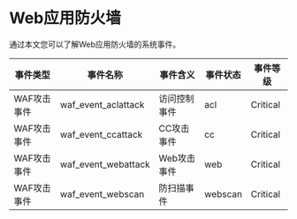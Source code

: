 # Web应用防火墙

通过本文您可以了解Web应用防火墙的系统事件。

|事件类型|事件名称|事件含义|事件状态|事件等级|
|----|----|----|----|----|
|WAF攻击事件|waf\_event\_aclattack|访问控制事件|acl|Critical|
|WAF攻击事件|waf\_event\_ccattack|CC攻击事件|cc|Critical|
|WAF攻击事件|waf\_event\_webattack|Web攻击事件|web|Critical|
|WAF攻击事件|waf\_event\_webscan|防扫描事件|webscan|Critical|

